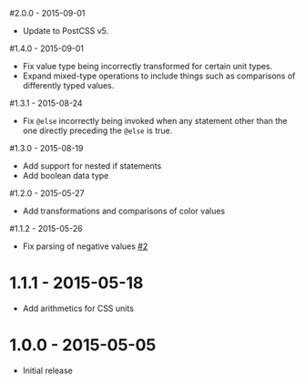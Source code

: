 #2.0.0 - 2015-09-01
* Update to PostCSS v5.

#1.4.0 - 2015-09-01
* Fix value type being incorrectly transformed for certain unit types.
* Expand mixed-type operations to include things such as comparisons of
  differently typed values.

#1.3.1 - 2015-08-24
* Fix `@else` incorrectly being invoked when any statement other than the one
  directly preceding the `@else` is true.

#1.3.0 - 2015-08-19
* Add support for nested if statements
* Add boolean data type

#1.2.0 - 2015-05-27
* Add transformations and comparisons of color values

#1.1.2 - 2015-05-26
* Fix parsing of negative values [#2](https://github.com/andyjansson/postcss-conditionals/issues/2)

# 1.1.1 - 2015-05-18
* Add arithmetics for CSS units

# 1.0.0 - 2015-05-05
* Initial release
